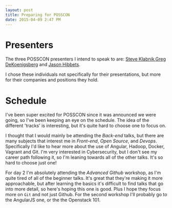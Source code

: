 ```yaml
---
layout: post
title: Preparing for POSSCON
date: 2015-04-09 2:47 PM
---
```


# Presenters
The three POSSCON presenters I intend to speak to are:
[Steve Klabnik](http://posscon.org/speakers/steve-klabnik/),[Greg DeKoenigsberg](http://posscon.org/speakers/greg-dekoenigsberg/) and [Jason Hibbets](http://posscon.org/speakers/jason-hibbets/).

I chose these individuals not specifically for their presentations, but more for their companies and positions they hold. 

# Schedule
I've been super excited for POSSCON since it was announced we were going, so I've been keeping an eye on the schedule. The idea of the different 'tracks' is interesting, but it's quite hard to choose one to focus on. 

I thought that I would mainly be attending the *Back-end* talks, but there are many subjects that interest me in *Front-end*, *Open Source*, and *Devops*. Specifically I'd like to hear more about the use of Angular, Hadoop, Docker, Vagrant and Git. I'm very interested in Cybersecurity, but I don't see my career path following it, so I'm leaning towards all of the other talks. It's so hard to choose just one!

For day 2 I'm absolutely attending the *Advanced Github* workshop, as I'm quite tired of all of the beginner talks. It's great that they're making it more approachable, but after learning the basics it's difficult to find talks that go into more detail, so here's hoping this one is good. Plus I hope they focus more on `Git` and not just Github. For the second workshop I'll probably go to the AngularJS one, or the the Openstack 101. 